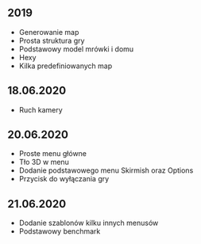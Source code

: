## 2019
- Generowanie map
- Prosta struktura gry
- Podstawowy model mrówki i domu
- Hexy
- Kilka predefiniowanych map
## 18.06.2020
- Ruch kamery
## 20.06.2020
- Proste menu główne
- Tło 3D w menu
- Dodanie podstawowego menu Skirmish oraz Options
- Przycisk do wyłączania gry
## 21.06.2020
- Dodanie szablonów kilku innych menusów
- Podstawowy benchmark

